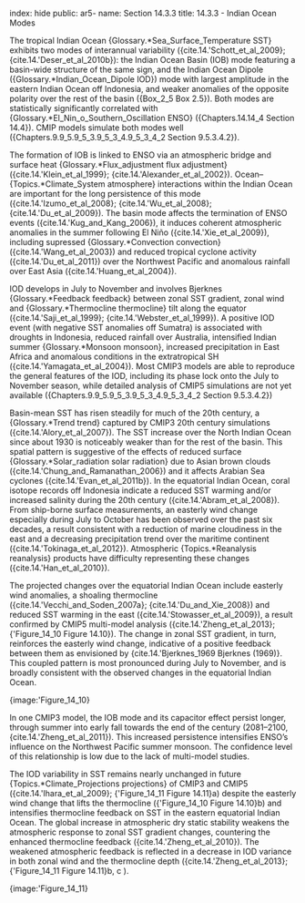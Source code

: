 index: hide
public: ar5-
name: Section 14.3.3
title: 14.3.3 - Indian Ocean Modes

The tropical Indian Ocean {Glossary.*Sea_Surface_Temperature SST} exhibits two modes of interannual variability ({cite.14.'Schott_et_al_2009}; {cite.14.'Deser_et_al_2010b}): the Indian Ocean Basin (IOB) mode featuring a basin-wide structure of the same sign, and the Indian Ocean Dipole ({Glossary.*Indian_Ocean_Dipole IOD}) mode with largest amplitude in the eastern Indian Ocean off Indonesia, and weaker anomalies of the opposite polarity over the rest of the basin ({Box_2_5 Box 2.5}). Both modes are statistically significantly correlated with {Glossary.*El_Nin_o_Southern_Oscillation ENSO} ({Chapters.14.14_4 Section 14.4}). CMIP models simulate both modes well ({Chapters.9.9_5.9_5_3.9_5_3_4.9_5_3_4_2 Section 9.5.3.4.2}).

The formation of IOB is linked to ENSO via an atmospheric bridge and surface heat {Glossary.*Flux_adjustment flux adjustment} ({cite.14.'Klein_et_al_1999}; {cite.14.'Alexander_et_al_2002}). Ocean–{Topics.*Climate_System atmosphere} interactions within the Indian Ocean are important for the long persistence of this mode ({cite.14.'Izumo_et_al_2008}; {cite.14.'Wu_et_al_2008}; {cite.14.'Du_et_al_2009}). The basin mode affects the termination of ENSO events ({cite.14.'Kug_and_Kang_2006}), it induces coherent atmospheric anomalies in the summer following El Niño ({cite.14.'Xie_et_al_2009}), including supressed {Glossary.*Convection convection} ({cite.14.'Wang_et_al_2003}) and reduced tropical cyclone activity ({cite.14.'Du_et_al_2011}) over the Northwest Pacific and anomalous rainfall over East Asia ({cite.14.'Huang_et_al_2004}).

IOD develops in July to November and involves Bjerknes {Glossary.*Feedback feedback} between zonal SST gradient, zonal wind and {Glossary.*Thermocline thermocline} tilt along the equator ({cite.14.'Saji_et_al_1999}; {cite.14.'Webster_et_al_1999}). A positive IOD event (with negative SST anomalies off Sumatra) is associated with droughts in Indonesia, reduced rainfall over Australia, intensified Indian summer {Glossary.*Monsoon monsoon}, increased precipitation in East Africa and anomalous conditions in the extratropical SH ({cite.14.'Yamagata_et_al_2004}). Most CMIP3 models are able to reproduce the general features of the IOD, including its phase lock onto the July to November season, while detailed analysis of CMIP5 simulations are not yet available ({Chapters.9.9_5.9_5_3.9_5_3_4.9_5_3_4_2 Section 9.5.3.4.2})

Basin-mean SST has risen steadily for much of the 20th century, a {Glossary.*Trend trend} captured by CMIP3 20th century simulations ({cite.14.'Alory_et_al_2007}). The SST increase over the North Indian Ocean since about 1930 is noticeably weaker than for the rest of the basin. This spatial pattern is suggestive of the effects of reduced surface {Glossary.*Solar_radiation solar radiation} due to Asian brown clouds ({cite.14.'Chung_and_Ramanathan_2006}) and it affects Arabian Sea cyclones ({cite.14.'Evan_et_al_2011b}). In the equatorial Indian Ocean, coral isotope records off Indonesia indicate a reduced SST warming and/or increased salinity during the 20th century ({cite.14.'Abram_et_al_2008}). From ship-borne surface measurements, an easterly wind change especially during July to October has been observed over the past six decades, a result consistent with a reduction of marine cloudiness in the east and a decreasing precipitation trend over the maritime continent ({cite.14.'Tokinaga_et_al_2012}). Atmospheric {Topics.*Reanalysis reanalysis} products have difficulty representing these changes ({cite.14.'Han_et_al_2010}).

The projected changes over the equatorial Indian Ocean include easterly wind anomalies, a shoaling thermocline ({cite.14.'Vecchi_and_Soden_2007a}; {cite.14.'Du_and_Xie_2008}) and reduced SST warming in the east ({cite.14.'Stowasser_et_al_2009}), a result confirmed by CMIP5 multi-model analysis ({cite.14.'Zheng_et_al_2013}; {'Figure_14_10 Figure 14.10}). The change in zonal SST gradient, in turn, reinforces the easterly wind change, indicative of a positive feedback between them as envisioned by {cite.14.'Bjerknes_1969 Bjerknes (1969)}. This coupled pattern is most pronounced during July to November, and is broadly consistent with the observed changes in the equatorial Indian Ocean.

{image:'Figure_14_10}

In one CMIP3 model, the IOB mode and its capacitor effect persist longer, through summer into early fall towards the end of the century (2081–2100, {cite.14.'Zheng_et_al_2011}). This increased persistence intensifies ENSO’s influence on the Northwest Pacific summer monsoon. The confidence level of this relationship is low due to the lack of multi-model studies.

The IOD variability in SST remains nearly unchanged in future {Topics.*Climate_Projections projections} of CMIP3 and CMIP5 ({cite.14.'Ihara_et_al_2009}; {'Figure_14_11 Figure 14.11}a) despite the easterly wind change that lifts the thermocline ({'Figure_14_10 Figure 14.10}b) and intensifies thermocline feedback on SST in the eastern equatorial Indian Ocean. The global increase in atmospheric dry static stability weakens the atmospheric response to zonal SST gradient changes, countering the enhanced thermocline feedback ({cite.14.'Zheng_et_al_2010}). The weakened atmospheric feedback is reflected in a decrease in IOD variance in both zonal wind and the thermocline depth ({cite.14.'Zheng_et_al_2013}; {'Figure_14_11 Figure 14.11}b, c ).

{image:'Figure_14_11}
